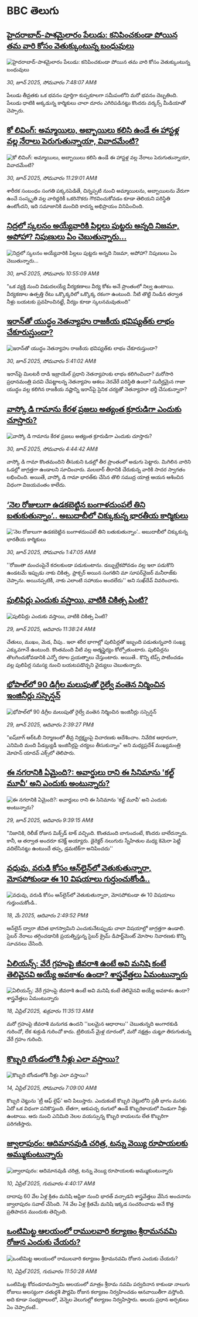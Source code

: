 # BBC తెలుగు## [హైదరాబాద్-పాశమైలారం పేలుడు: కనిపించకుండా పోయిన తమ వారి కోసం వెతుక్కుంటున్న బంధువులు](https://www.bbc.com/telugu/articles/c0rvvw7jr98o?at_campaign=githubrss)![హైదరాబాద్-పాశమైలారం పేలుడు: కనిపించకుండా పోయిన తమ వారి కోసం వెతుక్కుంటున్న బంధువులు](https://ichef.bbci.co.uk/ace/standard/240/cpsprodpb/4ffa/live/58bed880-55b1-11f0-960d-e9f1088a89fe.jpg)_30, జూన్ 2025, సోమవారం 7:48:07 AMకి_పేలుడు తీవ్రతకు ఒక భవనం పూర్తిగా కుప్పకూలగా సమీపంలోని మరో భవనం దెబ్బతింది. పేలుడు ధాటికి అక్కడున్న కార్మికులు చాలా దూరం ఎగిరిపడినట్టు కొందరు వర్కర్స్ మీడియాతో  చెప్పారు.## [కో లివింగ్: అమ్మాయిలు, అబ్బాయిలు కలిసి ఉండే ఈ హాస్టళ్ల వల్ల నేరాలు పెరుగుతున్నాయా, వివాదమేంటి?](https://www.bbc.com/telugu/articles/cyvjqnv30zqo?at_campaign=githubrss)![కో లివింగ్: అమ్మాయిలు, అబ్బాయిలు కలిసి ఉండే ఈ హాస్టళ్ల వల్ల నేరాలు పెరుగుతున్నాయా, వివాదమేంటి?](https://ichef.bbci.co.uk/ace/ws/240/cpsprodpb/eab1/live/2add45e0-55a3-11f0-a13f-c72f3e976a79.jpg)_30, జూన్ 2025, సోమవారం 11:29:01 AMకి_శారీరక సంబంధం సంగతి పక్కనపెడితే, చిన్నప్పటి నుంచి అమ్మాయిలను, అబ్బాయిలను వేరుగా ఉంచే సంస్కృతి వల్ల వారిద్దరికీ ఒకరినొకరు గౌరవించుకోవడం కూడా తెలియని పరిస్థితి ఉంటోందని, ఇది సమాజానికి మంచిది కాదన్న అభిప్రాయం వినిపించింది.## [నిద్రలో స్కలనం అయ్యేవారికి పిల్లలు పుట్టరు అన్నది నిజమా, అపోహా? నిపుణులు ఏం చెబుతున్నారు...](https://www.bbc.com/telugu/articles/c7844150jp7o?at_campaign=githubrss)![నిద్రలో స్కలనం అయ్యేవారికి పిల్లలు పుట్టరు అన్నది నిజమా, అపోహా? నిపుణులు ఏం చెబుతున్నారు...](https://ichef.bbci.co.uk/ace/ws/240/cpsprodpb/2aee/live/e41a0be0-558c-11f0-a9c4-6559fc28b390.jpg)_30, జూన్ 2025, సోమవారం 10:55:09 AMకి_"ఒక వ్యక్తి నుంచి విడుదలయ్యే వీర్యకణాలు వీర్య కోశం అనే ప్రాంతంలో నిల్వ ఉంటాయి. వీర్యకణాల ఉత్పత్తి రేటు ఒక్కొక్కరిలో ఒక్కొక్క రకంగా ఉంటుంది. నీటి తొట్టి నిండిన తర్వాత నీళ్లు బయటకు ప్రవహించినట్టే, వీర్యం కూడా స్కలనమవుతుంది"## [ఇరాన్‌‌తో యుద్ధం నెతన్యాహు రాజకీయ భవిష్యత్‌కు లాభం చేకూరుస్తుందా?](https://www.bbc.com/telugu/articles/cx2ve95qwelo?at_campaign=githubrss)![ఇరాన్‌‌తో యుద్ధం నెతన్యాహు రాజకీయ భవిష్యత్‌కు లాభం చేకూరుస్తుందా?](https://ichef.bbci.co.uk/ace/ws/240/cpsprodpb/87e5/live/6576b2d0-555e-11f0-a054-3df09128e652.jpg)_30, జూన్ 2025, సోమవారం 5:41:02 AMకి_ఇరాన్‌పై మిలటరీ దాడి ఇజ్రాయెల్ ప్రధాని నెతన్యాహుకు లాభం కలిగించిందా? 
మరోసారి ప్రధానమంత్రి పదవి చేపట్టాలన్న నెతన్యాహు ఆశలు నెరవేరే పరిస్థితి ఉందా? 
సుదీర్ఘమైన గాజా యుద్ధం వల్ల కలిగిన రాజకీయ నష్టాన్ని ఇరాన్‌పై సైనిక చర్యతో నెతన్యాహూ భర్తీ చేసుకున్నారా?## [వాస్కో డి గామాను కేరళ ప్రజలు అత్యంత క్రూరుడిగా ఎందుకు చూస్తారు?](https://www.bbc.com/telugu/articles/cn0z5re3n0wo?at_campaign=githubrss)![వాస్కో డి గామాను కేరళ ప్రజలు అత్యంత క్రూరుడిగా ఎందుకు చూస్తారు?](https://ichef.bbci.co.uk/ace/ws/240/cpsprodpb/68b6/live/7cb03770-54c1-11f0-a2ff-17a82c2e8bc4.jpg)_30, జూన్ 2025, సోమవారం 4:44:42 AMకి_వాస్కో డి గామా కొంతమందిని తీసుకుని ఓడల్లో తీర ప్రాంతంలో అడుగు పెట్టారు. మిగిలిన వారిని ఓడల్లో జాగ్రత్తగా ఉండాలని సూచించారు.
మలబార్ తీరానికి చేరుకున్న వారికి సాదర స్వాగతం లభించింది.
అయితే, వాస్కో డి గామా భారత్‌కు చేసిన తొలి సముద్ర యాత్ర ఆయన ఆశించిన విధంగా విజయవంతం కాలేదు.## [‘నెల రోజులుగా ఉడకబెట్టిన బంగాళదుంపలే తిని బతుకుతున్నాం’.. అబుదాబీలో చిక్కుకున్న భారతీయ కార్మికులు](https://www.bbc.com/telugu/articles/ce8z0dpd99ro?at_campaign=githubrss)![‘నెల రోజులుగా ఉడకబెట్టిన బంగాళదుంపలే తిని బతుకుతున్నాం’.. అబుదాబీలో చిక్కుకున్న భారతీయ కార్మికులు](https://ichef.bbci.co.uk/ace/ws/240/cpsprodpb/494a/live/4d3fad90-5449-11f0-a2ff-17a82c2e8bc4.jpg)_30, జూన్ 2025, సోమవారం 1:47:05 AMకి_''రోజంతా మంచంపైనే కదలకుండా పడుకుంటాను. డబ్బుల్లేకపోవడం వల్ల ఇలా పడుకొని ఉండటమే ఇప్పుడు నాకు చికిత్స. ఫ్రాక్చర్ అయిన సంగతిని మా సూపర్‌వైజర్ మనీరాజ్‌కు చెప్పాను. అయినప్పటికీ, నాకు ఎలాంటి సహాయం అందలేదు'' అని సుఖ్‌దేవ్ వివరించారు.## [పులిపిర్లు ఎందుకు వస్తాయి, వాటికి చికిత్స ఏంటి?](https://www.bbc.com/telugu/articles/cpd142dpnvxo?at_campaign=githubrss)![పులిపిర్లు ఎందుకు వస్తాయి, వాటికి చికిత్స ఏంటి?](https://ichef.bbci.co.uk/ace/ws/240/cpsprodpb/07dd/live/78d33aa0-54dd-11f0-b137-b1f711ab20bb.jpg)_29, జూన్ 2025, ఆదివారం 11:38:24 AMకి_చేతులు, ముఖం, మెడ, వీపు.. ఇలా శరీర భాగాల్లో పులిపిర్లతో ఇబ్బంది పడుతున్నవారి సంఖ్య ఎక్కువగానే ఉంటుంది. కొంతమంది వీటి వల్ల ఆత్మస్థైర్యం కోల్పోతుంటారు. పులిపిర్లను తొలగించుకోవడానికి ఎన్నో రకాల ప్రయత్నాలు చేస్తుంటారు. అయితే.. కొన్ని టిప్స్‌ పాటించడం వల్ల పులిపిర్ల సమస్య నుంచి బయటపడొచ్చని వైద్యులు చెబుతున్నారు.## [భోపాల్‌లో 90 డిగ్రీల మలుపుతో రైల్వే వంతెన నిర్మించిన ఇంజినీర్లు సస్పెన్షన్](https://www.bbc.com/telugu/articles/cx2l7wjg5nko?at_campaign=githubrss)![భోపాల్‌లో 90 డిగ్రీల మలుపుతో రైల్వే వంతెన నిర్మించిన ఇంజినీర్లు సస్పెన్షన్](https://ichef.bbci.co.uk/ace/ws/240/cpsprodpb/fe28/live/7435cda0-54f1-11f0-b4be-8f7caf53b80c.jpg)_29, జూన్ 2025, ఆదివారం 2:39:27 PMకి_"ఐష్‌బాగ్ ఆర్‌ఓబీ నిర్మాణంలో తీవ్ర నిర్లక్ష్యంపై విచారణకు ఆదేశించాం. నివేదిక ఆధారంగా, ఎనిమిది మంది పీడబ్ల్యుడీ ఇంజినీర్లపై చర్యలు తీసుకున్నాం" అని మధ్యప్రదేశ్ ముఖ్యమంత్రి మోహన్ యాదవ్ ఎక్స్‌లో  తెలిపారు.## [ఈ నగరానికి ఏమైంది?: అవార్డులు రాని ఈ సినిమాను 'కల్ట్ మూవీ’ అని ఎందుకు అంటున్నారు?](https://www.bbc.com/telugu/articles/cdx5k548ew0o?at_campaign=githubrss)![ఈ నగరానికి ఏమైంది?: అవార్డులు రాని ఈ సినిమాను 'కల్ట్ మూవీ’ అని ఎందుకు అంటున్నారు?](https://ichef.bbci.co.uk/ace/ws/240/cpsprodpb/fde2/live/ba91ffb0-54cb-11f0-bbb4-7b9a23219fce.png)_29, జూన్ 2025, ఆదివారం 9:39:15 AMకి_"నిజానికి, రిలీజ్ రోజున మిక్స్‌డ్ టాక్ వచ్చింది. కొంతమంది బాగుందంటే, కొందరు బాలేదన్నారు. కానీ, ఆ తర్వాత అందరూ కనెక్ట్ అయ్యారు. డైరెక్టర్ నలుగురు స్నేహితుల మధ్య కెమెరా పెట్టి వదిలేసినట్టు ఉంటుందే తప్ప, డ్రమటిక్‌గా అనిపించదు''## [వధువు, వరుడి కోసం ఆన్‌లైన్‌లో వెతుకుతున్నారా, మోసపోకుండా ఈ 10 విషయాలు గుర్తుంచుకోండి..](https://www.bbc.com/telugu/articles/c5yrny82136o?at_campaign=githubrss)![వధువు, వరుడి కోసం ఆన్‌లైన్‌లో వెతుకుతున్నారా, మోసపోకుండా ఈ 10 విషయాలు గుర్తుంచుకోండి..](https://ichef.bbci.co.uk/ace/ws/240/cpsprodpb/74cc/live/3f04f8a0-28fe-11f0-8c66-ebf25fc2cfef.jpg)_18, మే 2025, ఆదివారం 2:49:52 PMకి_ఆన్‌లైన్ ద్వారా జీవిత భాగస్వామిని ఎంచుకునేటప్పుడు చాలా విషయాల్లో జాగ్రత్తగా ఉండాలి. సైబర్ నేరాలు తగ్గించడానికి ప్రయత్నిస్తున్న సైబర్ క్రైమ్ డిపార్ట్‌మెంట్ మోసాల నివారణకు కొన్ని సూచనలు చేసింది.## [ఏలియన్స్: వేరే గ్రహంపై జీవరాశి ఉంటే అవి మనిషి కంటే తెలివైనవి అయ్యే అవకాశం ఉందా? శాస్త్రవేత్తలు ఏమంటున్నారు](https://www.bbc.com/telugu/articles/cn7xelz1r85o?at_campaign=githubrss)![ఏలియన్స్: వేరే గ్రహంపై జీవరాశి ఉంటే అవి మనిషి కంటే తెలివైనవి అయ్యే అవకాశం ఉందా? శాస్త్రవేత్తలు ఏమంటున్నారు](https://ichef.bbci.co.uk/ace/ws/240/cpsprodpb/b07b/live/a29a56f0-1b9b-11f0-a455-cf1d5f751d2f.png)_18, ఏప్రిల్ 2025, శుక్రవారం 11:35:13 AMకి_మరో గ్రహంపై జీవరాశి మనుగడ ఉందని ''బలమైన ఆధారాలు'' చెబుతున్నది అంగారకుడి గురించో, లేక శుక్రుడి గురించో కాదు. ట్రిలియన్ మైళ్ల దూరంలో, మరో నక్షత్రం చుట్టూ తిరుగుతున్న వేరే గ్రహం గురించి.## [కొబ్బరి బోండంలోకి నీళ్లు ఎలా వస్తాయి?](https://www.bbc.com/telugu/articles/czjn4mzxxy8o?at_campaign=githubrss)![కొబ్బరి బోండంలోకి నీళ్లు ఎలా వస్తాయి?](https://ichef.bbci.co.uk/ace/ws/240/cpsprodpb/46c5/live/684a55e0-18fd-11f0-8b11-7756b7b808cc.jpg)_14, ఏప్రిల్ 2025, సోమవారం 7:09:00 AMకి_కొబ్బరి చెట్టును 'ట్రీ ఆఫ్ లైఫ్' అని పిలుస్తారు. ఎందుకంటే కొబ్బరి చెట్టులోని ప్రతీ భాగం మనకు ఏదో ఒక విధంగా పనికొస్తుంది. లేతగా, ఆకుపచ్చ రంగులో ఉండే కొబ్బరికాయలో నిండుగా నీళ్లు ఉంటాయి. ఆరు నుంచి ఎనిమిది నెలల వయస్సున్న కొబ్బరి కాయలను లేత కొబ్బరిగా పరిగణిస్తారు.## [జ్వాలాపురం: ఆదిమానవుడి చరిత్ర, టన్ను వెయ్యి రూపాయలకు అమ్ముకుంటున్నారు ](https://www.bbc.com/telugu/articles/creqqnwdd5qo?at_campaign=githubrss)![జ్వాలాపురం: ఆదిమానవుడి చరిత్ర, టన్ను వెయ్యి రూపాయలకు అమ్ముకుంటున్నారు ](https://ichef.bbci.co.uk/ace/ws/240/cpsprodpb/765e/live/b472e2d0-15b4-11f0-842b-a7355694993d.jpg)_10, ఏప్రిల్ 2025, గురువారం 4:40:17 AMకి_దాదాపు 60 వేల ఏళ్ల క్రితం మనిషి ఆఫ్రికా నుంచి భారత్ వచ్చాడని శాస్త్రవేత్తలు వేసిన అంచనాను జ్వాలాపురం సవాల్ చేసింది. 74 వేల ఏళ్ల క్రితమే మనిషి ఇక్కడ సంచరించాడు అనే కొత్త ప్రతిపాదన ముందుకు తెచ్చింది.## [ఒంటిమిట్ట ఆలయంలో రాములవారి కల్యాణం శ్రీరామనవమి రోజున ఎందుకు చేయరు?](https://www.bbc.com/telugu/articles/ce822j5e465o?at_campaign=githubrss)![ఒంటిమిట్ట ఆలయంలో రాములవారి కల్యాణం శ్రీరామనవమి రోజున ఎందుకు చేయరు?](https://ichef.bbci.co.uk/ace/ws/240/cpsprodpb/fed5/live/25534d40-1601-11f0-b58a-6113af226972.jpg)_10, ఏప్రిల్ 2025, గురువారం 11:50:28 AMకి_ఒంటిమిట్ట కోదండరామస్వామి ఆలయంలో మాత్రం శ్రీరామ నవమి పర్వదినాన కాకుండా నాలుగు రోజులు ఆలస్యంగా చతుర్దశి పౌర్ణమి రోజున కల్యాణం నిర్వహించడం ఆనవాయితీగా వస్తోంది. అది కూడా సంధ్యకాలంలో, వెన్నెల వెలుగుల్లో కల్యాణం నిర్వహిస్తారు. ఆలయ ప్రధాన అర్చకులు ఏం చెప్పారంటే..